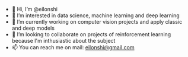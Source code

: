 - 👋 Hi, I’m @eilonshi
- 👀 I’m interested in data science, machine learning and deep learning
- 🌱 I’m currently working on computer vision projects and apply classic and deep models
- 💞️ I’m looking to collaborate on projects of reinforcement learning because I'm inthusiastic about the subject
- 📫 You can reach me on mail: eilonshi@gmail.com

<!---
eilonshi/eilonshi is a ✨ special ✨ repository because its `README.md` (this file) appears on your GitHub profile.
You can click the Preview link to take a look at your changes.
--->
